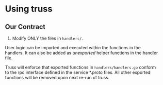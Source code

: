 # Using truss
## Our Contract

1. Modify ONLY the files in `handlers/`.

 User logic can be imported and executed within the functions in the handlers. It can also be added as _unexported_ helper functions in the handler file.

 Truss will enforce that exported functions in `handlers/handlers.go` conform to the rpc interface defined in the service *.proto files. All other exported functions will be removed upon next re-run of truss.

